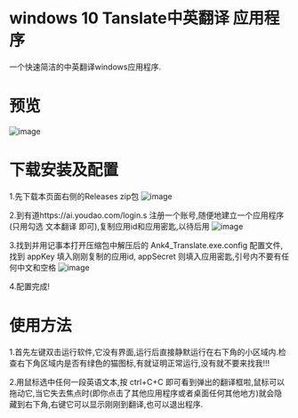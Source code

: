 # windows 10 Tanslate中英翻译 应用程序
一个快速简洁的中英翻译windows应用程序.
# 预览
![image](https://user-images.githubusercontent.com/28991681/119548364-ba33d500-bdc8-11eb-91a5-52017a46f5d1.png)

# 下载安装及配置
 1.先下载本页面右侧的Releases zip包
![image](https://user-images.githubusercontent.com/28991681/119548747-1bf43f00-bdc9-11eb-88b9-86beae7a9752.png)

 2.到有道https://ai.youdao.com/login.s 注册一个账号,随便地建立一个应用程序(只用勾选 文本翻译 即可),复制应用id和应用密匙,以待后用
 ![image](https://user-images.githubusercontent.com/28991681/119549465-d5ebab00-bdc9-11eb-985f-802d94ec7670.png)

 3.找到并用记事本打开压缩包中解压后的 Ank4_Translate.exe.config 配置文件,找到 appKey 填入刚刚复制的应用id, appSecret 则填入应用密匙,引号内不要有任何中文和空格
![image](https://user-images.githubusercontent.com/28991681/119547625-ed299900-bdc7-11eb-8bcc-969affec069d.png)
  
 4.配置完成!
 
 # 使用方法
 1.首先左键双击运行软件,它没有界面,运行后直接静默运行在右下角的小区域内.检查右下角区域内是否有绿色的猫图标,有就证明正常运行,没有就不要来找我!!!
 
 2.用鼠标选中任何一段英语文本,按 ctrl+C+C 即可看到弹出的翻译框啦,鼠标可以拖动它,当它失去焦点时(即你点击了其他应用程序或者桌面任何其他地方)就会隐藏到右下角,右键它可以显示刚刚到翻译,也可以退出程序.
 
 
 

